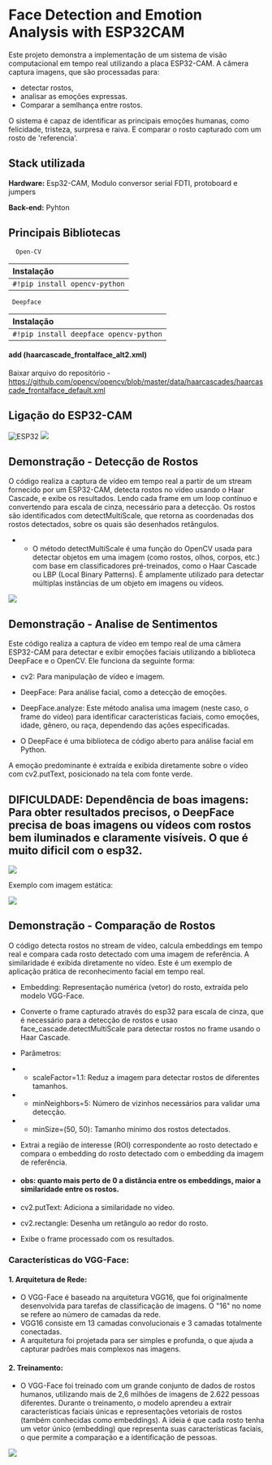 
# Face Detection and Emotion Analysis with ESP32CAM


Este projeto demonstra a implementação de um sistema de visão computacional em tempo real utilizando a placa ESP32-CAM. A câmera captura imagens, que são processadas para:
- detectar rostos,
- analisar as emoções expressas. 
- Comparar a semlhança entre rostos. 

O sistema é capaz de identificar as principais emoções humanas, como felicidade, tristeza, surpresa e raiva. E comparar o rosto capturado com um rosto de 'referencia'. 




## Stack utilizada

**Hardware:** Esp32-CAM, Modulo conversor serial FDTI, protoboard e jumpers

**Back-end:** Pyhton


## Principais Bibliotecas



```http
  Open-CV
```

| Instalação|
| :---------- |
| `#!pip install opencv-python` |

```http
 Deepface 
```

| Instalação|
| :---------- |
| `#!pip install deepface opencv-python` |

#### add (haarcascade_frontalface_alt2.xml)

Baixar arquivo do repositório - https://github.com/opencv/opencv/blob/master/data/haarcascades/haarcascade_frontalface_default.xml


## Ligação do ESP32-CAM

![ESP32](https://blog.eletrogate.com/wp-content/uploads/2022/01/Setup_programar-1024x634.png) <img src="/assets/WhatsApp Image 2024-11-18 at 15.57.47.jpg">


## Demonstração - Detecção de Rostos

O código realiza a captura de vídeo em tempo real a partir de um stream fornecido por um ESP32-CAM, detecta rostos no vídeo usando o Haar Cascade, e exibe os resultados. Lendo cada frame em um loop contínuo e convertendo para escala de cinza, necessário para a detecção. Os rostos são identificados com detectMultiScale, que retorna as coordenadas dos rostos detectados, sobre os quais são desenhados retângulos.

- - O método detectMultiScale é uma função do OpenCV usada para detectar objetos em uma imagem (como rostos, olhos, corpos, etc.) com base em classificadores pré-treinados, como o Haar Cascade ou LBP (Local Binary Patterns). É amplamente utilizado para detectar múltiplas instâncias de um objeto em imagens ou vídeos.

<img src="/assets/2024-11-18 15-25-22.gif">



## Demonstração - Analise de Sentimentos 

Este código realiza a captura de vídeo em tempo real de uma câmera ESP32-CAM para detectar e exibir emoções faciais utilizando a biblioteca DeepFace e o OpenCV. Ele funciona da seguinte forma:

 - cv2: Para manipulação de vídeo e imagem.
 - DeepFace: Para análise facial, como a detecção de emoções.

 - DeepFace.analyze: Este método analisa uma imagem (neste caso, o frame do vídeo) para identificar características faciais, como emoções, idade, gênero, ou raça, dependendo das ações especificadas.
 - O DeepFace é uma biblioteca de código aberto para análise facial em Python.

A emoção predominante é extraída e exibida diretamente sobre o vídeo com cv2.putText, posicionado na tela com fonte verde.

## DIFICULDADE: Dependência de boas imagens: Para obter resultados precisos, o DeepFace precisa de boas imagens ou vídeos com rostos bem iluminados e claramente visíveis. O que é muito dificil com o esp32.

<img src="/assets/gif-emoções.gif">

Exemplo com imagem estática: 

<img src="/assets/imagem-estaatica.png">



## Demonstração - Comparação de Rostos

O código detecta rostos no stream de vídeo, calcula embeddings em tempo real e compara cada rosto detectado com uma imagem de referência. A similaridade é exibida diretamente no vídeo. Este é um exemplo de aplicação prática de reconhecimento facial em tempo real.

- Embedding: Representação numérica (vetor) do rosto, extraída pelo modelo VGG-Face.

- Converte o frame capturado através do esp32 para escala de cinza, que é necessário para a detecção de rostos e usao  face_cascade.detectMultiScale para detectar rostos no frame usando o Haar Cascade.
  
- Parâmetros:
 - - scaleFactor=1.1: Reduz a imagem para detectar rostos de diferentes tamanhos.
 - - minNeighbors=5: Número de vizinhos necessários para validar uma detecção.
 - - minSize=(50, 50): Tamanho mínimo dos rostos detectados.
     
- Extrai a região de interesse (ROI) correspondente ao rosto detectado e compara o embedding do rosto detectado com o embedding da imagem de referência.
-  #### obs: quanto mais perto de 0 a distância entre os embeddings, maior a similaridade entre os rostos.
  
- cv2.putText: Adiciona a similaridade no vídeo.
- cv2.rectangle: Desenha um retângulo ao redor do rosto.
- Exibe o frame processado com os resultados.
  
### Características do VGG-Face:
#### 1. Arquitetura de Rede:
  - O VGG-Face é baseado na arquitetura VGG16, que foi originalmente desenvolvida para tarefas de classificação de imagens. O "16" no nome se refere ao número de camadas da rede.
  - VGG16 consiste em 13 camadas convolucionais e 3 camadas totalmente conectadas.
  - A arquitetura foi projetada para ser simples e profunda, o que ajuda a capturar padrões mais complexos nas imagens.
 
#### 2. Treinamento:
  - O VGG-Face foi treinado com um grande conjunto de dados de rostos humanos, utilizando mais de 2,6 milhões de imagens de 2.622 pessoas diferentes. Durante o treinamento, o modelo aprendeu a extrair características faciais únicas e representações vetoriais de rostos (também conhecidas como embeddings). A ideia é que cada rosto tenha um vetor único (embedding) que representa suas características faciais, o que permite a comparação e a identificação de pessoas.


  


<img src="/assets/comparacao.gif">




